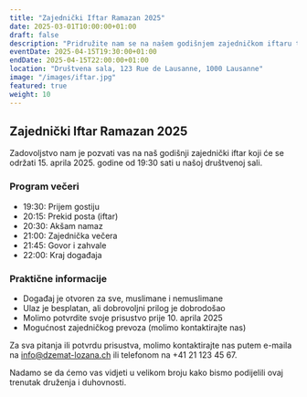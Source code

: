 ```yaml
---
title: "Zajednički Iftar Ramazan 2025"
date: 2025-03-01T10:00:00+01:00
draft: false
description: "Pridružite nam se na našem godišnjem zajedničkom iftaru tokom svetog mjeseca Ramazana."
eventDate: 2025-04-15T19:30:00+01:00
endDate: 2025-04-15T22:00:00+01:00
location: "Društvena sala, 123 Rue de Lausanne, 1000 Lausanne"
image: "/images/iftar.jpg"
featured: true
weight: 10
---
```


## Zajednički Iftar Ramazan 2025

Zadovoljstvo nam je pozvati vas na naš godišnji zajednički iftar koji će se održati 15. aprila 2025. godine od 19:30 sati u našoj društvenoj sali.

### Program večeri

- 19:30: Prijem gostiju
- 20:15: Prekid posta (iftar)
- 20:30: Akšam namaz
- 21:00: Zajednička večera
- 21:45: Govor i zahvale
- 22:00: Kraj događaja

### Praktične informacije

- Događaj je otvoren za sve, muslimane i nemuslimane
- Ulaz je besplatan, ali dobrovoljni prilog je dobrodošao
- Molimo potvrdite svoje prisustvo prije 10. aprila 2025
- Mogućnost zajedničkog prevoza (molimo kontaktirajte nas)

Za sva pitanja ili potvrdu prisustva, molimo kontaktirajte nas putem e-maila na info@dzemat-lozana.ch ili telefonom na +41 21 123 45 67.

Nadamo se da ćemo vas vidjeti u velikom broju kako bismo podijelili ovaj trenutak druženja i duhovnosti.